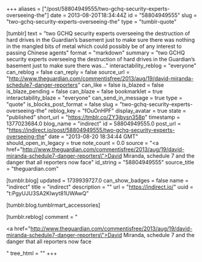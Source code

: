 +++
aliases = ["/post/58804949555/two-gchq-security-experts-overseeing-the"]
date = 2013-08-20T18:34:44Z
id = "58804949555"
slug = "two-gchq-security-experts-overseeing-the"
type = "tumblr-quote"

[tumblr]
text = "two GCHQ security experts overseeing the destruction of hard drives in the Guardian&rsquo;s basement just to make sure there was nothing in the mangled bits of metal which could possibly be of any interest to passing Chinese agents"
format = "markdown"
summary = "two GCHQ security experts overseeing the destruction of hard drives in the Guardian’s basement just to make sure there was..."
interactability_reblog = "everyone"
can_reblog = false
can_reply = false
source_url = "http://www.theguardian.com/commentisfree/2013/aug/19/david-miranda-schedule7-danger-reporters"
can_like = false
is_blazed = false
is_blaze_pending = false
can_blaze = false
bookmarklet = true
interactability_blaze = "everyone"
can_send_in_message = true
type = "quote"
is_blocks_post_format = false
slug = "two-gchq-security-experts-overseeing-the"
reblog_key = "fOuOnHPF"
display_avatar = true
state = "published"
short_url = "https://tmblr.co/ZY3jbysn358p"
timestamp = 1377023684.0
blog_name = "indirect"
id = 58804949555.0
post_url = "https://indirect.io/post/58804949555/two-gchq-security-experts-overseeing-the"
date = "2013-08-20 18:34:44 GMT"
should_open_in_legacy = true
note_count = 0.0
source = "<a href=\"http://www.theguardian.com/commentisfree/2013/aug/19/david-miranda-schedule7-danger-reporters\">David Miranda, schedule 7 and the danger that all reporters now face</a>"
id_string = "58804949555"
source_title = "theguardian.com"

[tumblr.blog]
updated = 1739939727.0
can_show_badges = false
name = "indirect"
title = "indirect"
description = ""
url = "https://indirect.io/"
uuid = "t:PgyUJU3SA2Klwyt81UWAwQ"

[tumblr.blog.tumblrmart_accessories]

[tumblr.reblog]
comment = "<p><a href=\"http://www.theguardian.com/commentisfree/2013/aug/19/david-miranda-schedule7-danger-reporters\">David Miranda, schedule 7 and the danger that all reporters now face</a></p>"
tree_html = ""
+++
